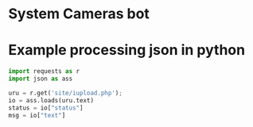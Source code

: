 # System Cameras bot

# Example processing json in python
```python
import requests as r
import json as ass

uru = r.get('site/iupload.php');
io = ass.loads(uru.text)
status = io["status"]
msg = io["text"]
```
>
